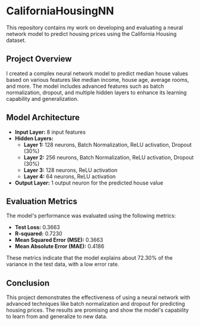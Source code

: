 # CaliforniaHousingNN

This repository contains my work on developing and evaluating a neural network model to predict housing prices using the California Housing dataset.

## **Project Overview**
I created a complex neural network model to predict median house values based on various features like median income, house age, average rooms, and more. The model includes advanced features such as batch normalization, dropout, and multiple hidden layers to enhance its learning capability and generalization.

## **Model Architecture**
- **Input Layer:** 8 input features
- **Hidden Layers:**
  - **Layer 1:** 128 neurons, Batch Normalization, ReLU activation, Dropout (30%)
  - **Layer 2:** 256 neurons, Batch Normalization, ReLU activation, Dropout (30%)
  - **Layer 3:** 128 neurons, ReLU activation
  - **Layer 4:** 64 neurons, ReLU activation
- **Output Layer:** 1 output neuron for the predicted house value

## **Evaluation Metrics**
The model's performance was evaluated using the following metrics:

- **Test Loss:** 0.3663
- **R-squared:** 0.7230
- **Mean Squared Error (MSE):** 0.3663
- **Mean Absolute Error (MAE):** 0.4186

These metrics indicate that the model explains about 72.30% of the variance in the test data, with a low error rate.

## **Conclusion**
This project demonstrates the effectiveness of using a neural network with advanced techniques like batch normalization and dropout for predicting housing prices. The results are promising and show the model's capability to learn from and generalize to new data.
